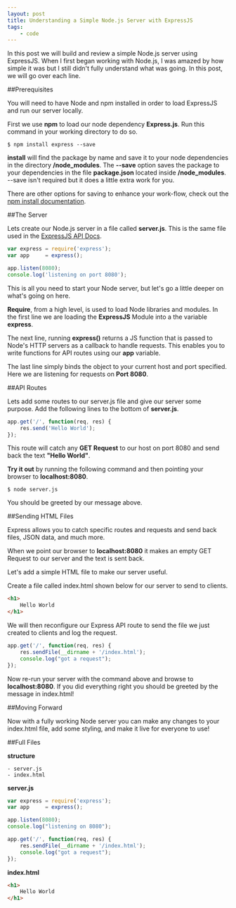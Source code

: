 ```yaml
---
layout: post
title: Understanding a Simple Node.js Server with ExpressJS
tags: 
    - code 
---
```


In this post we will build and review a simple Node.js server using ExpressJS. When I first began working with Node.js, I was amazed by how simple it was but I still didn't fully understand what was going. In this post, we will go over each line.

##Prerequisites

You will need to have Node and npm installed in order to load ExpressJS and run our server locally.

First we use **npm** to load our node dependency **Express.js**. Run this command in your working directory to do so.

```
$ npm install express --save
```

**install** will find the package by name and save it to your node dependencies in the directory **/node_modules**. The **--save** option saves the package to your dependencies in the file **package.json** located inside **/node_modules**. --save isn't required but it does a little extra work for you.

There are other options for saving to enhance your work-flow, check out the [npm install documentation](https://docs.npmjs.com/cli/install).

##The Server

Lets create our Node.js server in a file called **server.js**. This is the same file used in the [ExpressJS API Docs](http://expressjs.com/API.html).

```javascript
var express = require('express');
var app 	= express();

app.listen(8080);
console.log('listening on port 8080');
```

This is all you need to start your Node server, but let's go a little deeper on what's going on here.

**Require**, from a high level, is used to load Node libraries and modules. In the first line we are loading the **ExpressJS** Module into a the variable **express**.

The next line, running **express()** returns a JS function that is passed to Node's HTTP servers as a callback to handle requests. This enables you to write functions for API routes using our **app** variable.

The last line simply binds the object to your current host and port specified. Here we are listening for requests on **Port 8080**.

##API Routes

Lets add some routes to our server.js file and give our server some purpose. Add the following lines to the bottom of **server.js**.

```javascript
app.get('/', function(req, res) {
	res.send('Hello World');
});
```

This route will catch any **GET Request** to our host on port 8080 and send back the text **"Hello World"**. 

**Try it out** by running the following command and then pointing your browser to **localhost:8080**.

```
$ node server.js
```

You should be greeted by our message above.

##Sending HTML Files

Express allows you to catch specific routes and requests and send back files, JSON data, and much more.

When we point our browser to **localhost:8080** it makes an empty GET Request to our server and the text is sent back. 

Let's add a simple HTML file to make our server useful. 

Create a file called index.html shown below for our server to send to clients.

```html
<h1>
	Hello World 
</h1>
```

We will then reconfigure our Express API route to send the file we just created to clients and log the request.

```javascript
app.get('/', function(req, res) {
    res.sendFile(__dirname + '/index.html');
    console.log("got a request");
});
```

Now re-run your server with the command above and browse to **localhost:8080**. If you did everything right you should be greeted by the message in index.html!

##Moving Forward

Now with a fully working Node server you can make any changes to your index.html file, add some styling, and make it live for everyone to use!

##Full Files

**structure**

```
- server.js
- index.html
```

**server.js**

```javascript
var express = require('express');
var app     = express();

app.listen(8080);
console.log("listening on 8080");

app.get('/', function(req, res) {
    res.sendFile(__dirname + '/index.html');
    console.log("got a request");
});
```

**index.html**

```html
<h1>
	Hello World 
</h1>
```




